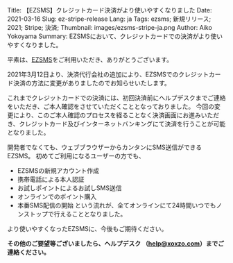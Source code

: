 Title: 【EZSMS】クレジットカード決済がより使いやすくなりました
Date: 2021-03-16
Slug: ez-stripe-release
Lang: ja
Tags: ezsms; 新規リリース; 2021; Stripe; 決済;
Thumbnail: images/ezsms-stripe-ja.png
Author: Aiko Yokoyama
Summary: EZSMSにおいて、クレジットカードでの決済がより使いやすくなりました。

平素は、[EZSMS](https://www.ezsms.biz/)をご利用いただき、ありがとうございます。

2021年3月12日より、決済代行会社の追加により、EZSMSでのクレジットカード決済の方法に変更がありましたのでお知らせいたします。

これまでクレジットカードでの決済には、初回決済前にヘルプデスクまでご連絡をいただき、ご本人確認をさせていただくこととなっておりました。
今回の変更により、このご本人確認のプロセスを経ることなく決済画面にお進みいただき、クレジットカード及びインターネットバンキングにて決済を行うことが可能となりました。

開発者でなくても、ウェブブラウザーからカンタンにSMS送信ができるEZSMS。
初めてご利用になるユーザーの方でも、
* EZSMSの新規アカウント作成
* 携帯電話による本人認証
* お試しポイントによるお試しSMS送信
* オンラインでのポイント購入
* 本番SMS配信の開始
という流れが、全てオンラインにて24時間いつでもノンストップで行えることとなりました。

より使いやすくなったEZSMSに、今後もご期待ください。

**その他のご要望等ございましたら、ヘルプデスク （help@xoxzo.com）までご連絡ください。**

